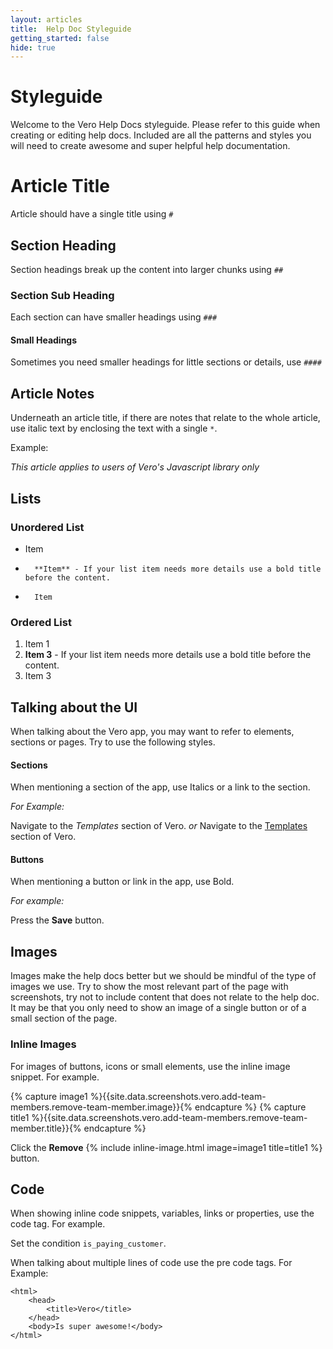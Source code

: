 ```yaml
---
layout: articles
title:  Help Doc Styleguide
getting_started: false
hide: true
---
```


# Styleguide

Welcome to the Vero Help Docs styleguide. Please refer to this guide when creating or editing help docs. Included are all the patterns and styles you will need to create awesome and super helpful help documentation.



# Article Title
Article should have a single title using `#`

## Section Heading
Section headings break up the content into larger chunks using `##`

### Section Sub Heading
Each section can have smaller headings using `###`

#### Small Headings
Sometimes you need smaller headings for little sections or details, use `####`



## Article Notes

Underneath an article title, if there are notes that relate to the whole article, use italic text by enclosing the text with a single `*`. 

Example:

*This article applies to users of Vero's Javascript library only*

## Lists

### Unordered List

-   Item
-		**Item** - If your list item needs more details use a bold title before the content.
-		Item

### Ordered List

1.	Item 1
2.	**Item 3** - If your list item needs more details use a bold title before the content.
3.  Item 3

## Talking about the UI

When talking about the Vero app, you may want to refer to elements, sections or pages. Try to use the following styles. 

#### Sections
When mentioning a section of the app, use Italics or a link to the section.

*For Example:*

Navigate to the *Templates* section of Vero. *or* Navigate to the [Templates](https://app.getvero.com/templates) section of Vero.


#### Buttons
When mentioning a button or link in the app, use Bold.

*For example:*
	
Press the **Save** button.


## Images

Images make the help docs better but we should be mindful of the type of images we use. Try to show the most relevant part of the page with screenshots, try not to include content that does not relate to the help doc. It may be that you only need to show an image of a single button or of a small section of the page. 

### Inline Images

For images of buttons, icons or small elements, use the inline image snippet. For example.

{% capture image1 %}{{site.data.screenshots.vero.add-team-members.remove-team-member.image}}{% endcapture %}
{% capture title1 %}{{site.data.screenshots.vero.add-team-members.remove-team-member.title}}{% endcapture %}

Click the **Remove** {% include inline-image.html image=image1 title=title1 %} button.

## Code

When showing inline code snippets, variables, links or properties, use the code tag. For example.

Set the condition `is_paying_customer`.

When talking about multiple lines of code use the pre code tags. For Example:

	<html>
		<head>
			<title>Vero</title>
		</head>
		<body>Is super awesome!</body>
	</html>
